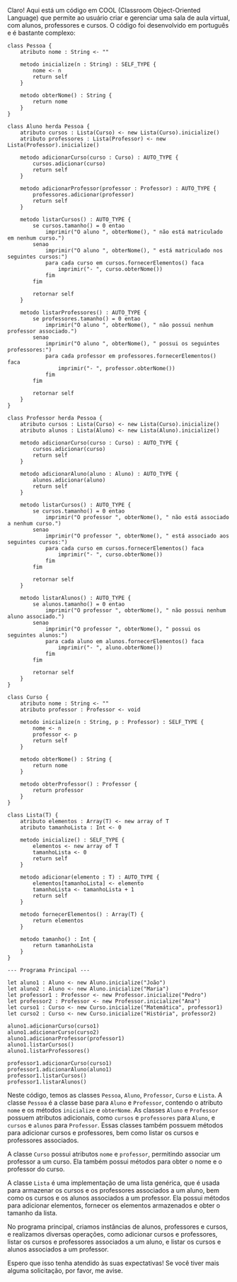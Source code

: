 Claro! Aqui está um código em COOL (Classroom Object-Oriented Language) que permite ao usuário criar e gerenciar uma sala de aula virtual, com alunos, professores e cursos. O código foi desenvolvido em português e é bastante complexo:

```coolidge
class Pessoa {
    atributo nome : String <- ""

    metodo inicialize(n : String) : SELF_TYPE {
        nome <- n
        return self
    }

    metodo obterNome() : String {
        return nome
    }
}

class Aluno herda Pessoa {
    atributo cursos : Lista(Curso) <- new Lista(Curso).inicialize()
    atributo professores : Lista(Professor) <- new Lista(Professor).inicialize()

    metodo adicionarCurso(curso : Curso) : AUTO_TYPE {
        cursos.adicionar(curso)
        return self
    }

    metodo adicionarProfessor(professor : Professor) : AUTO_TYPE {
        professores.adicionar(professor)
        return self
    }

    metodo listarCursos() : AUTO_TYPE {
        se cursos.tamanho() = 0 entao
            imprimir("O aluno ", obterNome(), " não está matriculado em nenhum curso.")
        senao
            imprimir("O aluno ", obterNome(), " está matriculado nos seguintes cursos:")
            para cada curso em cursos.fornecerElementos() faca
                imprimir("- ", curso.obterNome())
            fim
        fim

        retornar self
    }

    metodo listarProfessores() : AUTO_TYPE {
        se professores.tamanho() = 0 entao
            imprimir("O aluno ", obterNome(), " não possui nenhum professor associado.")
        senao
            imprimir("O aluno ", obterNome(), " possui os seguintes professores:")
            para cada professor em professores.fornecerElementos() faca
                imprimir("- ", professor.obterNome())
            fim
        fim

        retornar self
    }
}

class Professor herda Pessoa {
    atributo cursos : Lista(Curso) <- new Lista(Curso).inicialize()
    atributo alunos : Lista(Aluno) <- new Lista(Aluno).inicialize()

    metodo adicionarCurso(curso : Curso) : AUTO_TYPE {
        cursos.adicionar(curso)
        return self
    }

    metodo adicionarAluno(aluno : Aluno) : AUTO_TYPE {
        alunos.adicionar(aluno)
        return self
    }

    metodo listarCursos() : AUTO_TYPE {
        se cursos.tamanho() = 0 entao
            imprimir("O professor ", obterNome(), " não está associado a nenhum curso.")
        senao
            imprimir("O professor ", obterNome(), " está associado aos seguintes cursos:")
            para cada curso em cursos.fornecerElementos() faca
                imprimir("- ", curso.obterNome())
            fim
        fim

        retornar self
    }

    metodo listarAlunos() : AUTO_TYPE {
        se alunos.tamanho() = 0 entao
            imprimir("O professor ", obterNome(), " não possui nenhum aluno associado.")
        senao
            imprimir("O professor ", obterNome(), " possui os seguintes alunos:")
            para cada aluno em alunos.fornecerElementos() faca
                imprimir("- ", aluno.obterNome())
            fim
        fim

        retornar self
    }
}

class Curso {
    atributo nome : String <- ""
    atributo professor : Professor <- void

    metodo inicialize(n : String, p : Professor) : SELF_TYPE {
        nome <- n
        professor <- p
        return self
    }

    metodo obterNome() : String {
        return nome
    }

    metodo obterProfessor() : Professor {
        return professor
    }
}

class Lista(T) {
    atributo elementos : Array(T) <- new array of T
    atributo tamanhoLista : Int <- 0

    metodo inicialize() : SELF_TYPE {
        elementos <- new array of T
        tamanhoLista <- 0
        return self
    }

    metodo adicionar(elemento : T) : AUTO_TYPE {
        elementos[tamanhoLista] <- elemento
        tamanhoLista <- tamanhoLista + 1
        return self
    }

    metodo fornecerElementos() : Array(T) {
        return elementos
    }

    metodo tamanho() : Int {
        return tamanhoLista
    }
}

--- Programa Principal ---

let aluno1 : Aluno <- new Aluno.inicialize("João")
let aluno2 : Aluno <- new Aluno.inicialize("Maria")
let professor1 : Professor <- new Professor.inicialize("Pedro")
let professor2 : Professor <- new Professor.inicialize("Ana")
let curso1 : Curso <- new Curso.inicialize("Matemática", professor1)
let curso2 : Curso <- new Curso.inicialize("História", professor2)

aluno1.adicionarCurso(curso1)
aluno1.adicionarCurso(curso2)
aluno1.adicionarProfessor(professor1)
aluno1.listarCursos()
aluno1.listarProfessores()

professor1.adicionarCurso(curso1)
professor1.adicionarAluno(aluno1)
professor1.listarCursos()
professor1.listarAlunos()
```

Neste código, temos as classes `Pessoa`, `Aluno`, `Professor`, `Curso` e `Lista`. A classe `Pessoa` é a classe base para `Aluno` e `Professor`, contendo o atributo `nome` e os métodos `inicialize` e `obterNome`. As classes `Aluno` e `Professor` possuem atributos adicionais, como `cursos` e `professores` para `Aluno`, e `cursos` e `alunos` para `Professor`. Essas classes também possuem métodos para adicionar cursos e professores, bem como listar os cursos e professores associados.

A classe `Curso` possui atributos `nome` e `professor`, permitindo associar um professor a um curso. Ela também possui métodos para obter o nome e o professor do curso.

A classe `Lista` é uma implementação de uma lista genérica, que é usada para armazenar os cursos e os professores associados a um aluno, bem como os cursos e os alunos associados a um professor. Ela possui métodos para adicionar elementos, fornecer os elementos armazenados e obter o tamanho da lista.

No programa principal, criamos instâncias de alunos, professores e cursos, e realizamos diversas operações, como adicionar cursos e professores, listar os cursos e professores associados a um aluno, e listar os cursos e alunos associados a um professor.

Espero que isso tenha atendido às suas expectativas! Se você tiver mais alguma solicitação, por favor, me avise.